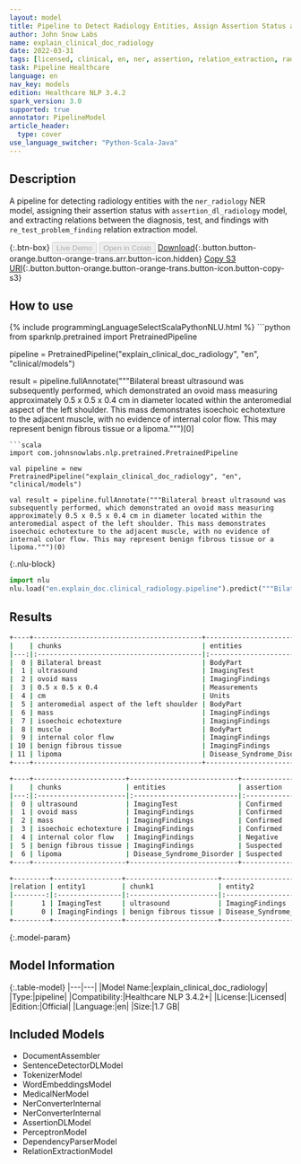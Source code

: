 ```yaml
---
layout: model
title: Pipeline to Detect Radiology Entities, Assign Assertion Status and Find Relations
author: John Snow Labs
name: explain_clinical_doc_radiology
date: 2022-03-31
tags: [licensed, clinical, en, ner, assertion, relation_extraction, radiology]
task: Pipeline Healthcare
language: en
nav_key: models
edition: Healthcare NLP 3.4.2
spark_version: 3.0
supported: true
annotator: PipelineModel
article_header:
  type: cover
use_language_switcher: "Python-Scala-Java"
---
```


## Description

A pipeline for detecting radiology entities with the `ner_radiology` NER model, assigning their assertion status with `assertion_dl_radiology` model, and extracting relations between the diagnosis, test, and findings with `re_test_problem_finding` relation extraction model.

{:.btn-box}
<button class="button button-orange" disabled>Live Demo</button>
<button class="button button-orange" disabled>Open in Colab</button>
[Download](https://s3.amazonaws.com/auxdata.johnsnowlabs.com/clinical/models/explain_clinical_doc_radiology_en_3.4.2_3.0_1648737971620.zip){:.button.button-orange.button-orange-trans.arr.button-icon.hidden}
[Copy S3 URI](s3://auxdata.johnsnowlabs.com/clinical/models/explain_clinical_doc_radiology_en_3.4.2_3.0_1648737971620.zip){:.button.button-orange.button-orange-trans.button-icon.button-copy-s3}

## How to use



<div class="tabs-box" markdown="1">
{% include programmingLanguageSelectScalaPythonNLU.html %}
```python
from sparknlp.pretrained import PretrainedPipeline

pipeline = PretrainedPipeline("explain_clinical_doc_radiology", "en", "clinical/models")

result = pipeline.fullAnnotate("""Bilateral breast ultrasound was subsequently performed, which demonstrated an ovoid mass measuring approximately 0.5 x 0.5 x 0.4 cm in diameter located within the anteromedial aspect of the left shoulder. This mass demonstrates isoechoic echotexture to the adjacent muscle, with no evidence of internal color flow. This may represent benign fibrous tissue or a lipoma.""")[0]

```
```scala
import com.johnsnowlabs.nlp.pretrained.PretrainedPipeline

val pipeline = new PretrainedPipeline("explain_clinical_doc_radiology", "en", "clinical/models")

val result = pipeline.fullAnnotate("""Bilateral breast ultrasound was subsequently performed, which demonstrated an ovoid mass measuring approximately 0.5 x 0.5 x 0.4 cm in diameter located within the anteromedial aspect of the left shoulder. This mass demonstrates isoechoic echotexture to the adjacent muscle, with no evidence of internal color flow. This may represent benign fibrous tissue or a lipoma.""")(0)

```


{:.nlu-block}
```python
import nlu
nlu.load("en.explain_doc.clinical_radiology.pipeline").predict("""Bilateral breast ultrasound was subsequently performed, which demonstrated an ovoid mass measuring approximately 0.5 x 0.5 x 0.4 cm in diameter located within the anteromedial aspect of the left shoulder. This mass demonstrates isoechoic echotexture to the adjacent muscle, with no evidence of internal color flow. This may represent benign fibrous tissue or a lipoma.""")
```

</div>

## Results

```bash
+----+------------------------------------------+---------------------------+
|    | chunks                                   | entities                  |
|---:|:-----------------------------------------|:--------------------------|
|  0 | Bilateral breast                         | BodyPart                  |
|  1 | ultrasound                               | ImagingTest               |
|  2 | ovoid mass                               | ImagingFindings           |
|  3 | 0.5 x 0.5 x 0.4                          | Measurements              |
|  4 | cm                                       | Units                     |
|  5 | anteromedial aspect of the left shoulder | BodyPart                  |
|  6 | mass                                     | ImagingFindings           |
|  7 | isoechoic echotexture                    | ImagingFindings           |
|  8 | muscle                                   | BodyPart                  |
|  9 | internal color flow                      | ImagingFindings           |
| 10 | benign fibrous tissue                    | ImagingFindings           |
| 11 | lipoma                                   | Disease_Syndrome_Disorder |
+----+------------------------------------------+---------------------------+

+----+-----------------------+---------------------------+-------------+
|    | chunks                | entities                  | assertion   |
|---:|:----------------------|:--------------------------|:------------|
|  0 | ultrasound            | ImagingTest               | Confirmed   |
|  1 | ovoid mass            | ImagingFindings           | Confirmed   |
|  2 | mass                  | ImagingFindings           | Confirmed   |
|  3 | isoechoic echotexture | ImagingFindings           | Confirmed   |
|  4 | internal color flow   | ImagingFindings           | Negative    |
|  5 | benign fibrous tissue | ImagingFindings           | Suspected   |
|  6 | lipoma                | Disease_Syndrome_Disorder | Suspected   |
+----+-----------------------+---------------------------+-------------+

+---------+-----------------+-----------------------+---------------------------+------------+
|relation | entity1         | chunk1                | entity2                   | chunk2     |
|--------:|:----------------|:----------------------|:--------------------------|:-----------|
|       1 | ImagingTest     | ultrasound            | ImagingFindings           | ovoid mass |
|       0 | ImagingFindings | benign fibrous tissue | Disease_Syndrome_Disorder | lipoma     |
+---------+-----------------+-----------------------+---------------------------+------------+
```

{:.model-param}
## Model Information

{:.table-model}
|---|---|
|Model Name:|explain_clinical_doc_radiology|
|Type:|pipeline|
|Compatibility:|Healthcare NLP 3.4.2+|
|License:|Licensed|
|Edition:|Official|
|Language:|en|
|Size:|1.7 GB|

## Included Models

- DocumentAssembler
- SentenceDetectorDLModel
- TokenizerModel
- WordEmbeddingsModel
- MedicalNerModel
- NerConverterInternal
- NerConverterInternal
- AssertionDLModel
- PerceptronModel
- DependencyParserModel
- RelationExtractionModel
